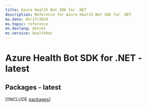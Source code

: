 ```yaml
---
title: Azure Health Bot SDK for .NET
description: Reference for Azure Health Bot SDK for .NET
ms.date: 05/27/2024
ms.topic: reference
ms.devlang: dotnet
ms.service: healthbot
---
```

# Azure Health Bot SDK for .NET - latest
## Packages - latest
[!INCLUDE [packages](health-bot-index.md)]